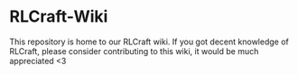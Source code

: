 # RLCraft-Wiki
This repository is home to our RLCraft wiki. If you got decent knowledge of RLCraft, please consider contributing to this wiki, it would be much appreciated &lt;3
